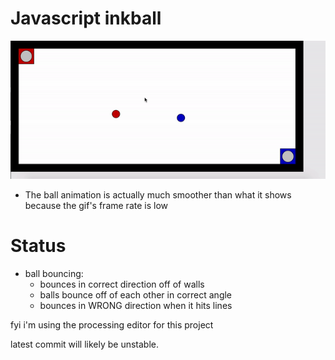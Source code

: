 # Javascript inkball
 

![](inkball_gif2.gif)

- The ball animation is actually much smoother than what it shows because the gif's frame rate is low

# Status
  - ball bouncing:
    - bounces in correct direction off of walls
    - balls bounce off of each other in correct angle
    - bounces in WRONG direction when it hits lines

fyi i'm using the processing editor for this project

latest commit will likely be unstable.


